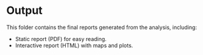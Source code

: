 # Output
This folder contains the final reports generated from the analysis, including:  
- Static report (PDF) for easy reading.  
- Interactive report (HTML) with maps and plots.  
